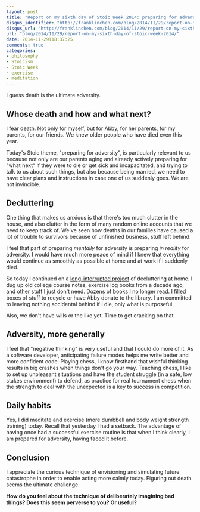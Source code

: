 ```yaml
---
layout: post
title: "Report on my sixth day of Stoic Week 2014: preparing for adversity"
disqus_identifier: "http://franklinchen.com/blog/2014/11/29/report-on-my-sixth-day-of-stoic-week-2014/"
disqus_url: "http://franklinchen.com/blog/2014/11/29/report-on-my-sixth-day-of-stoic-week-2014/"
url: "blog/2014/11/29/report-on-my-sixth-day-of-stoic-week-2014/"
date: 2014-11-29T18:37:25
comments: true
categories:
- philosophy
- Stoicism
- Stoic Week
- exercise
- meditation
---
```

I guess death is the ultimate adversity.

<!--more-->

## Whose death and how and what next?

I fear death. Not only for myself, but for Abby, for her parents, for my parents, for our friends. We knew older people who have died even this year.

Today's Stoic theme, "preparing for adversity", is particularly relevant to us because not only are our parents aging and already actively preparing for "what next" if they were to die or get sick and incapacitated, and trying to talk to us about such things, but also because being married, we need to have clear plans and instructions in case one of us suddenly goes. We are not invincible.

## Decluttering

One thing that makes us anxious is that there's too much clutter in the house, and also clutter in the form of many random online accounts that we need to keep track of. We've seen how deaths in our families have caused a lot of trouble to survivors because of unfinished business, stuff left behind.

I feel that part of preparing *mentally* for adversity is preparing *in reality* for adversity. I would have much more peace of mind if I knew that everything would continue as smoothly as possible at home and at work if I suddenly died.

So today I continued on a [long-interrupted project](/blog/2011/10/19/really-taking-up-the-challenge-of-minimalism/) of decluttering at home. I dug up old college course notes, exercise log books from a decade ago, and other stuff I just don't need. Dozens of books I no longer read. I filled boxes of stuff to recycle or have Abby donate to the library. I am committed to leaving nothing accidental behind if I die, only what is purposeful.

Also, we don't have wills or the like yet. Time to get cracking on that.

## Adversity, more generally

I feel that "negative thinking" is very useful and that I could do more of it. As a software developer, anticipating failure modes helps me write better and more confident code. Playing chess, I know firsthand that wishful thinking results in big crashes when things don't go your way. Teaching chess, I like to set up unpleasant situations and have the student struggle (in a safe, low stakes environment) to defend, as practice for real tournament chess when the strength to deal with the unexpected is a key to success in competition.

## Daily habits

Yes, I did meditate and exercise (more dumbbell and body weight strength training) today. Recall that yesterday I had a setback. The advantage of having once had a successful exercise routine is that when I think clearly, I am prepared for adversity, having faced it before.

## Conclusion

I appreciate the curious technique of envisioning and simulating future catastrophe in order to enable acting more calmly today. Figuring out death seems the ultimate challenge.

**How do you feel about the technique of deliberately imagining bad things? Does this seem perverse to you? Or useful?**
